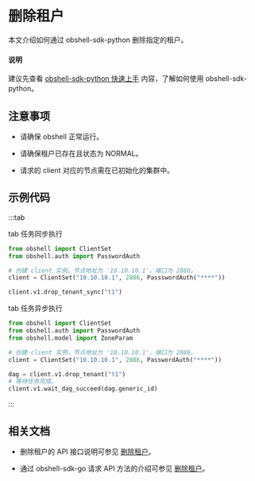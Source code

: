# 删除租户

本文介绍如何通过 obshell-sdk-python 删除指定的租户。

<main id="notice" type='explain'>
  <h4>说明</h4>
  <p>建议先查看 <a href='../100.quickstart-of-python.md'>obshell-sdk-python 快速上手</a> 内容，了解如何使用 obshell-sdk-python。</p>
</main>

## 注意事项

* 请确保 obshell 正常运行。

* 请确保租户已存在且状态为 NORMAL。

* 请求的 client 对应的节点需在已初始化的集群中。

## 示例代码

:::tab

tab 任务同步执行

```python
from obshell import ClientSet
from obshell.auth import PasswordAuth

# 创建 client 实例，节点地址为 '10.10.10.1'，端口为 2886。
client = ClientSet("10.10.10.1", 2886, PassswordAuth("****"))

client.v1.drop_tenant_sync("t1")
```

tab 任务异步执行

```python
from obshell import ClientSet
from obshell.auth import PasswordAuth
from obshell.model import ZoneParam

# 创建 client 实例，节点地址为 '10.10.10.1'，端口为 2886。
client = ClientSet("10.10.10.1", 2886, PasswordAuth("****"))

dag = client.v1.drop_tenant("t1")
# 等待任务完成。
client.v1.wait_dag_succeed(dag.generic_id)
```

:::

## 相关文档

* 删除租户的 API 接口说明可参见 [删除租户](../../../400.obshell-api-reference/500.tenant-management/900.delete-tenant.md)。

* 通过 obshell-sdk-go 请求 API 方法的介绍可参见 [删除租户](../../200.go/500.tenant-management/900.delete-tenant-of-go.md)。
